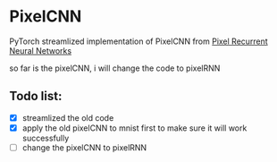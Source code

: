 # PixelCNN

PyTorch streamlized implementation of PixelCNN from [Pixel Recurrent Neural Networks](http://arxiv.org/abs/1601.06759)

so far is the pixelCNN, i will change the code to pixelRNN
## Todo list:
- [x] streamlized the old code
- [x] apply the old pixelCNN to mnist first to make sure it will work successfully
- [ ] change the pixelCNN to pixelRNN
